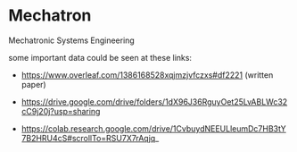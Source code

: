 # Mechatron
Mechatronic Systems Engineering

some important data could be seen at these links:

- https://www.overleaf.com/1386168528xqjmzjvfczxs#df2221 (written paper)
  
- https://drive.google.com/drive/folders/1dX96J36RguyOet25LvABLWc32cC9j20j?usp=sharing
  
- https://colab.research.google.com/drive/1CvbuydNEEULleumDc7HB3tY7B2HRU4cS#scrollTo=RSU7X7rAqjq_
  
